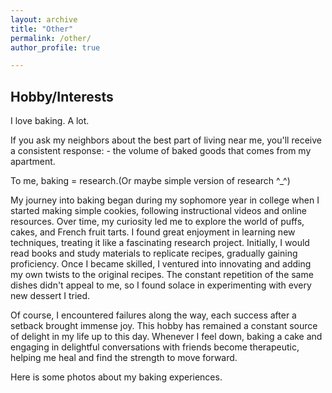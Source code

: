 ```yaml
---
layout: archive
title: "Other"
permalink: /other/
author_profile: true

---
```

## Hobby/Interests

I love baking. A lot.

If you ask my neighbors about the best part of living near me, you'll receive a consistent response: - the volume of baked goods that comes from my apartment.

To me, baking = research.(Or maybe simple version of research ^_^)

My journey into baking began during my sophomore year in college when I started making simple cookies, following instructional videos and online resources. Over time, my curiosity led me to explore the world of puffs, cakes, and French fruit tarts. I found great enjoyment in learning new techniques, treating it like a fascinating research project. Initially, I would read books and study materials to replicate recipes, gradually gaining proficiency. Once I became skilled, I ventured into innovating and adding my own twists to the original recipes. The constant repetition of the same dishes didn't appeal to me, so I found solace in experimenting with every new dessert I tried.

Of course, I encountered failures along the way, each success after a setback brought immense joy. This hobby has remained a constant source of delight in my life up to this day.  Whenever I feel down, baking a cake and engaging in delightful conversations with friends become therapeutic, helping me heal and find the strength to move forward.

Here is some photos about my baking experiences.  